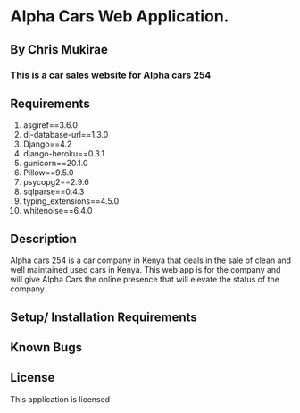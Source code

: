 # Alpha Cars Web Application.

## By Chris Mukirae

### This is a car sales website for Alpha cars 254

## Requirements
<ol>
<li>asgiref==3.6.0</li>
<li>dj-database-url==1.3.0</li>
<li>Django==4.2</li>
<li>django-heroku==0.3.1</li>
<li>gunicorn==20.1.0</li>
<li>Pillow==9.5.0</li>
<li>psycopg2==2.9.6</li>
<li>sqlparse==0.4.3</li>
<li>typing_extensions==4.5.0</li>
<li>whitenoise==6.4.0</li>
</ol>

## Description
Alpha cars 254 is a car company in Kenya that deals in the sale of clean and well maintained used cars in Kenya. This 
web app is for the company and will give Alpha Cars the online presence that will elevate the status of the company.

## Setup/ Installation Requirements

## Known Bugs


## License

This application is licensed 